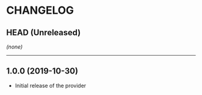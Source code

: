 CHANGELOG
=========

## HEAD (Unreleased)
_(none)_

---

## 1.0.0 (2019-10-30)
* Initial release of the provider
